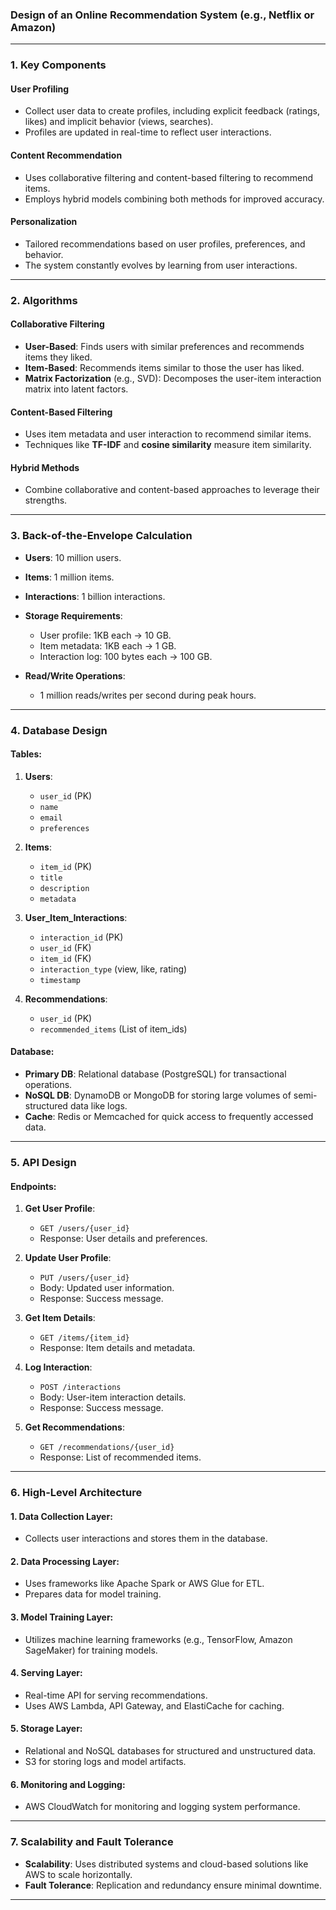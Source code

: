 ### Design of an Online Recommendation System (e.g., Netflix or Amazon)

---

### **1. Key Components**

#### **User Profiling**
- Collect user data to create profiles, including explicit feedback (ratings, likes) and implicit behavior (views, searches).
- Profiles are updated in real-time to reflect user interactions.

#### **Content Recommendation**
- Uses collaborative filtering and content-based filtering to recommend items.
- Employs hybrid models combining both methods for improved accuracy.

#### **Personalization**
- Tailored recommendations based on user profiles, preferences, and behavior.
- The system constantly evolves by learning from user interactions.

---

### **2. Algorithms**

#### **Collaborative Filtering**
- **User-Based**: Finds users with similar preferences and recommends items they liked.
- **Item-Based**: Recommends items similar to those the user has liked.
- **Matrix Factorization** (e.g., SVD): Decomposes the user-item interaction matrix into latent factors.

#### **Content-Based Filtering**
- Uses item metadata and user interaction to recommend similar items.
- Techniques like **TF-IDF** and **cosine similarity** measure item similarity.

#### **Hybrid Methods**
- Combine collaborative and content-based approaches to leverage their strengths.

---

### **3. Back-of-the-Envelope Calculation**

- **Users**: 10 million users.
- **Items**: 1 million items.
- **Interactions**: 1 billion interactions.

- **Storage Requirements**:
  - User profile: 1KB each → 10 GB.
  - Item metadata: 1KB each → 1 GB.
  - Interaction log: 100 bytes each → 100 GB.

- **Read/Write Operations**:
  - 1 million reads/writes per second during peak hours.

---

### **4. Database Design**

#### **Tables**:
1. **Users**:
   - `user_id` (PK)
   - `name`
   - `email`
   - `preferences`

2. **Items**:
   - `item_id` (PK)
   - `title`
   - `description`
   - `metadata`

3. **User_Item_Interactions**:
   - `interaction_id` (PK)
   - `user_id` (FK)
   - `item_id` (FK)
   - `interaction_type` (view, like, rating)
   - `timestamp`

4. **Recommendations**:
   - `user_id` (PK)
   - `recommended_items` (List of item_ids)

#### **Database**:
- **Primary DB**: Relational database (PostgreSQL) for transactional operations.
- **NoSQL DB**: DynamoDB or MongoDB for storing large volumes of semi-structured data like logs.
- **Cache**: Redis or Memcached for quick access to frequently accessed data.

---

### **5. API Design**

#### **Endpoints**:

1. **Get User Profile**:
   - `GET /users/{user_id}`
   - Response: User details and preferences.

2. **Update User Profile**:
   - `PUT /users/{user_id}`
   - Body: Updated user information.
   - Response: Success message.

3. **Get Item Details**:
   - `GET /items/{item_id}`
   - Response: Item details and metadata.

4. **Log Interaction**:
   - `POST /interactions`
   - Body: User-item interaction details.
   - Response: Success message.

5. **Get Recommendations**:
   - `GET /recommendations/{user_id}`
   - Response: List of recommended items.

---

### **6. High-Level Architecture**

#### **1. Data Collection Layer**:
- Collects user interactions and stores them in the database.

#### **2. Data Processing Layer**:
- Uses frameworks like Apache Spark or AWS Glue for ETL.
- Prepares data for model training.

#### **3. Model Training Layer**:
- Utilizes machine learning frameworks (e.g., TensorFlow, Amazon SageMaker) for training models.

#### **4. Serving Layer**:
- Real-time API for serving recommendations.
- Uses AWS Lambda, API Gateway, and ElastiCache for caching.

#### **5. Storage Layer**:
- Relational and NoSQL databases for structured and unstructured data.
- S3 for storing logs and model artifacts.

#### **6. Monitoring and Logging**:
- AWS CloudWatch for monitoring and logging system performance.

---

### **7. Scalability and Fault Tolerance**

- **Scalability**: Uses distributed systems and cloud-based solutions like AWS to scale horizontally.
- **Fault Tolerance**: Replication and redundancy ensure minimal downtime.

---
